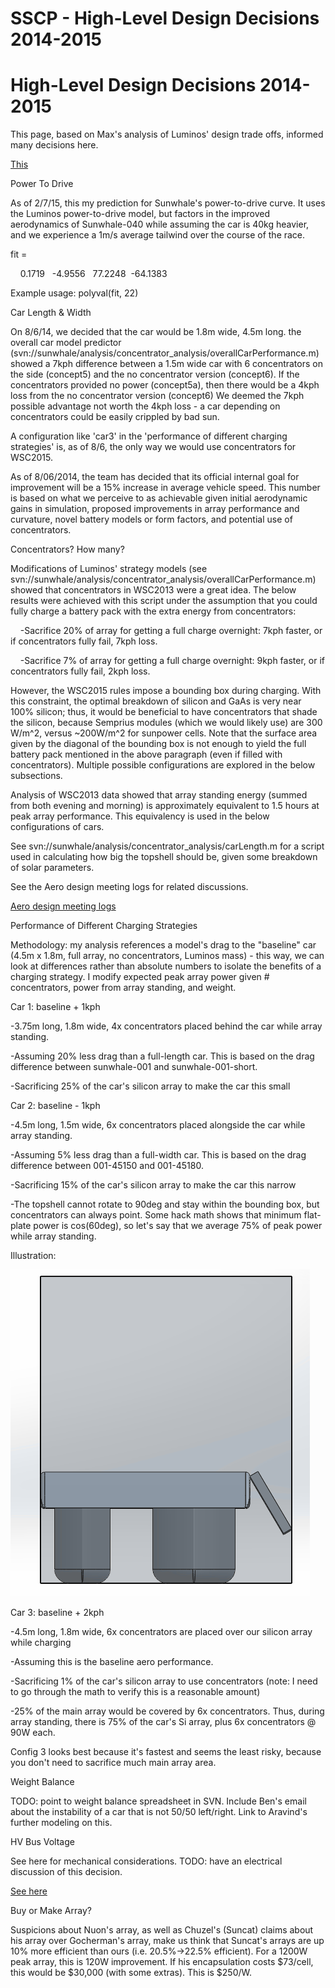 # SSCP - High-Level Design Decisions 2014-2015

# High-Level Design Decisions 2014-2015

This page, based on Max's analysis of Luminos' design trade offs, informed many decisions here.

[This](/home/general-design-principles/design-metrics)

Power To Drive

As of 2/7/15, this my prediction for Sunwhale's power-to-drive curve. It uses the Luminos power-to-drive model, but factors in the improved aerodynamics of Sunwhale-040 while assuming the car is 40kg heavier, and we experience a 1m/s average tailwind over the course of the race.

fit =

    0.1719   -4.9556   77.2248  -64.1383

Example usage: polyval(fit, 22)

Car Length & Width

On 8/6/14, we decided that the car would be 1.8m wide, 4.5m long. the overall car model predictor (svn://sunwhale/analysis/concentrator_analysis/overallCarPerformance.m) showed a 7kph difference between a 1.5m wide car with 6 concentrators on the side (concept5) and the no concentrator version (concept6). If the concentrators provided no power (concept5a), then there would be a 4kph loss from the no concentrator version (concept6) We deemed the 7kph possible advantage not worth the 4kph loss - a car depending on concentrators could be easily crippled by bad sun.

A configuration like 'car3' in the 'performance of different charging strategies' is, as of 8/6, the only way we would use concentrators for WSC2015.

As of 8/06/2014, the team has decided that its official internal goal for improvement will be a 15% increase in average vehicle speed. This number is based on what we perceive to as achievable given initial aerodynamic gains in simulation, proposed improvements in array performance and curvature, novel battery models or form factors, and potential use of concentrators. 

Concentrators? How many?

Modifications of Luminos' strategy models (see svn://sunwhale/analysis/concentrator_analysis/overallCarPerformance.m) showed that concentrators in WSC2013 were a great idea. The below results were achieved with this script under the assumption that you could fully charge a battery pack with the extra energy from concentrators:

    -Sacrifice 20% of array for getting a full charge overnight: 7kph faster, or if concentrators fully fail, 7kph loss.

    -Sacrifice 7% of array for getting a full charge overnight: 9kph faster, or if concentrators fully fail, 2kph loss.

However, the WSC2015 rules impose a bounding box during charging. With this constraint, the optimal breakdown of silicon and GaAs is very near 100% silicon; thus, it would be beneficial to have concentrators that shade the silicon, because Semprius modules (which we would likely use) are 300 W/m^2, versus ~200W/m^2 for sunpower cells. Note that the surface area given by the diagonal of the bounding box is not enough to yield the full battery pack mentioned in the above paragraph (even if filled with concentrators). Multiple possible configurations are explored in the below subsections.

Analysis of WSC2013 data showed that array standing energy (summed from both evening and morning) is approximately equivalent to 1.5 hours at peak array performance. This equivalency is used in the below configurations of cars.

See svn://sunwhale/analysis/concentrator_analysis/carLength.m for a script used in calculating how big the topshell should be, given some breakdown of solar parameters.

See the Aero design meeting logs for related discussions.

[ Aero design meeting logs](/home/sscp-2014-2015/aero-2014-2015/sunwhale-design-meeting-notes)

Performance of Different Charging Strategies

Methodology: my analysis references a model's drag to the "baseline" car (4.5m x 1.8m, full array, no concentrators, Luminos mass) - this way, we can look at differences rather than absolute numbers to isolate the benefits of a charging strategy. I modify expected peak array power given # concentrators, power from array standing, and weight.

Car 1: baseline + 1kph

-3.75m long, 1.8m wide, 4x concentrators placed behind the car while array standing. 

-Assuming 20% less drag than a full-length car. This is based on the drag difference between sunwhale-001 and sunwhale-001-short.

-Sacrificing 25% of the car's silicon array to make the car this small

Car 2: baseline - 1kph

-4.5m long, 1.5m wide, 6x concentrators placed alongside the car while array standing. 

-Assuming 5% less drag than a full-width car. This is based on the drag difference between 001-45150 and 001-45180.

-Sacrificing 15% of the car's silicon array to make the car this narrow

-The topshell cannot rotate to 90deg and stay within the bounding box, but concentrators can always point. Some hack math shows that minimum flat-plate power is cos(60deg), so let's say that we average 75% of peak power while array standing.

Illustration: 

![](../../../assets/image_7eef617b57.png)

Car 3: baseline + 2kph

-4.5m long, 1.8m wide, 6x concentrators are placed over our silicon array while charging

-Assuming this is the baseline aero performance.

-Sacrificing 1% of the car's silicon array to use concentrators (note: I need to go through the math to verify this is a reasonable amount)

-25% of the main array would be covered by 6x concentrators. Thus, during array standing, there is 75% of the car's Si array, plus 6x concentrators @ 90W each.

Config 3 looks best because it's fastest and seems the least risky, because you don't need to sacrifice much main array area.

Weight Balance

TODO: point to weight balance spreadsheet in SVN. Include Ben's email about the instability of a car that is not 50/50 left/right. Link to Aravind's further modeling on this.

HV Bus Voltage

See here for mechanical considerations. TODO: have an electrical discussion of this decision.

[See here](/home/sscp-2014-2015/mechanical-2014-2015/mechanical-team-projects/2014-2015-battery-pack-design)

Buy or Make Array?

Suspicions about Nuon's array, as well as Chuzel's (Suncat) claims about his array over Gocherman's array, make us think that Suncat's arrays are up 10% more efficient than ours (i.e. 20.5%->22.5% efficient). For a 1200W peak array, this is 120W improvement. If his encapsulation costs $73/cell, this would be $30,000 (with some extras). This is $250/W.

